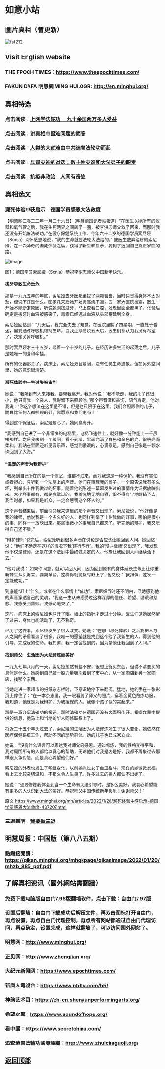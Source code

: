 # 如意小站

## 圖片真相（會更新）

![fsf212](https://user-images.githubusercontent.com/79625284/151132879-4cb71fdb-6500-49dc-b9da-4e5a76dc0c19.jpg)

## Visit English website

### THE FPOCH TIMES：https://www.theepochtimes.com/

### FAKUN DAFA 明慧網 MING HUI.OGR: http://en.minghui.org/

## 真相特选

### 点击阅读：[上网学法轮功 　九十余国两万多人受益](https://github.com/pinhe91/jcxw5/tree/main)

### 点击阅读：[讲真相中疑难问题的简答](https://github.com/pinhe91/jcxw3/tree/main)

### 点击阅读：[人类的大劫难由中共迫害法轮功而起](https://github.com/pinhe91/jcxw4/tree/main) 

### 点击阅读：[与司灾神的对话：数十种灾难和大法弟子的职责](https://github.com/pinhe91/jcxw1/tree/main) 

### 点击阅读：[抗疫非政治　人间有奇迹](https://github.com/pinhe91/jcxw2/tree/main) 

## 真相选文

### 濒死体验中获启示　德国学员感恩大法救度

【明慧网二零二二年一月二十六日】（明慧德国记者站报道）“在医生关掉所有的仪器和氧气管之后，我在生死两界之间转了一圈，被李洪志师父救了回来，而那时我还没有开始炼法轮功。”在医疗保健系统工作、今年六十二岁的德国学员索尼娅（Sonja）深怀感恩地说，“我的生命就是法轮大法给的。”
被医生放弃治疗的索尼娅，在一次神奇的濒死体验之后，获得了新生和启示，找到了返回自己真正家园的路。

![image](https://user-images.githubusercontent.com/79625284/151132343-0c45657c-ef5d-4fc2-bb84-293c21656229.png)

图1：德国学员索尼娅（Sonja）恭祝李洪志师父中国新年快乐。

#### 拔牙导致生命垂危

那是一九九五年的年底，索尼娅去牙医那里拔了两颗智齿，当时只觉得身体不太对劲，但说不好是什么。回家几天后她开始发高烧不退，去一家大医院检查，医生一开始不能断定原因，听说她刚拔过牙，马上查看口腔，发现里面全都黑了。化验后确定是拔牙时血液被感染了，毒素已经通过血液从头部蔓延到全身。

索尼娅回忆到：“几天后，我完全失去了知觉。在医院里躺了四星期，一直处于昏迷，需要通过呼吸机维持生命。当我连续高烧五天后，医生们都认为我没有希望了，决定关掉呼吸机。”

那时索尼娅才三十五岁，带着一个十岁的儿子。在经历许多生活的起落之后，儿子是她唯一的爱和牵挂。

所有的仪器都关了。病床上，索尼娅双目紧闭，没有任何生命迹象。但在另外空间里，她的意识很清楚。

#### 濒死体验中一生过失被审判

她说：“我听到有人来接我，要带我离开。我对他说：‘我不能走，我的儿子还很小，他只有我一个亲人，我得留下来照顾他。’那个声音温和亲切，语气肯定，他对我说：‘你这个想法在这里是不错，但是也只限于在这里。我们会照顾你的儿子，而且比任何人都照顾的好，你愿意和我们走吗？’”

得到这个保证后，索尼娅放心了，她同意离开。

“我感到自己进了一个非常快的电梯里，电梯飞速往上，就好像一分钟能上一千层楼那样。之后我来到一个房间，看不到墙，里面充满了白色和金色的光，很明亮而柔和。我站在里面还听见音乐声，感觉到暖暖的，心满意足，感到自己像是一颗水珠回到了大海。”

#### “温暖的声音为我辩护”

“我感到自己所在的是一个侧室，谁都不进来，而对我这是一种保护。我没有害怕或者担心，只听到一个法庭上的声音。他们在审理我的案子。一个原告说我有多么坏，列举出十件我做过的坏事，随着他的陈述一幕幕发生过的事情作为证据放映出来。大小坏事都有，都是我做过的，我羞愧地无地自容，恨不得有个地缝钻下去。我当时想，如果我是听众，一定会惩罚这个坏人的。”

这个声音结束后，前面引领我来这里的那个声音又出现了。索尼娅说，“他好像是我的律师，他说我是一个多么好的人，也同样列举了十件我做的好事，哪怕是很小的事，同样一一放映出来。那些很微小的事我自己都忘了。听完他的辩护，我又觉得自己还不错。”

“辩护律师”说完后，索尼娅听到很多声音在讨论是否应该让她回到人间。她回忆说：“他们不确定在这样的情况下我‘还行不行’。我的‘辩护律师’又出现了，我发现他不仅是律师，还是在这个法庭中最终做决定的人。他想让我回到人间继续活下去。”

“他对我说：‘如果你同意，就可以回人间，因为回到原有的身体延长生命比让你重新转生从头再来，要简单些，这样你就能及时赶上了。’他又说：‘我担保，这次一定能成功。’”

到底能“赶上”什么，或者在什么事情上“成功”，索尼娅当时还不明白，但她感到他的声音穿透自己的灵魂，“我这一生从未感受过这样深厚的信任、希望、温暖和慈悲。我感受到救赎。我感动地哭了。”

这时，病床上的索尼娅也睁开了眼。墙上的指针才走过十分钟。医生们见她居然醒了过来，身体也能活动了，无不称奇。

经历了这件事，索尼娅发生了很大改变。她说：“在那（濒死体验）之后我把人与人之间的矛盾看淡了很多。我唯一的愿望就是找到这个给了我新生的人，得到他的引导，完成我的使命。我知道，我一定会找到的，因为是他让我回到了人间。”

#### 找到师父　生活因为大法修炼而美好

一九九七年八月的一天，索尼娅忽然有些不安，很想上街买东西，但说不清要买的具体是什么。她感到自己被一股力量吸引着到了市中心，从一家商店到另一家商店，找那个东西。

当她走进一家超市的报纸杂志栏时，下意识地停下来翻阅。猛地，她的手在一张彩页上停住了：“在一本杂志里，我一眼看到了师父的照片，穿着金黄色的炼功服，我知道，他就是为我辩护、为我担保的人。我像个孩子似的哭起来。”

那是一篇介绍法轮功的报道。那时法轮功在德国还没有大面积传开。根据文章中提供的信息，她马上和当地的华人同修联系上了。

将近二十五个年头过去了，索尼娅的生活因为大法修炼发生了很大变化，她依然在医疗保健系统工作，帮助不同的弱势群体。她的儿子也已成家立业。

她说：“没有什么语言可以表达我对师父的感恩。通过修炼，我的性格变得平和，我对周围所有的人都给以真心的帮助，无论他们对我是凶是好，我都不再象过去那样跟人争对错，而是真心希望他们好。”

索尼娅的外表也发生了明显变化，以前她练过女子自卫格斗，现在的她微微发福，看上去比较亲切温和，不那么令人生畏了。许多过去的熟人都认不出她了。

她说：“通过修炼我体会到当一个生命有大法引导时，是多么美好。我衷心希望能有更多的人认识到大法的美好。恭祝师父中国传统新年快乐！谢谢师父！”

原文 https://www.minghui.org/mh/articles/2022/1/26/濒死体验中获启示-德国学员感恩大法救度-437207.html

### 三退聲明：[我要做三退](https://tuidang.epochtimes.com/)

## 明慧周报：中国版（第八八五期）

### 點鏈接閱讀：https://qikan.minghui.org/mhqkpage/qikanimage/2022/01/20/mhzb_885_pdf.pdf

## 了解真相资讯（國外網站需翻牆）

### 免费下载电脑版自由门7.96版翻墙软件，点击下载：[自由门7.97版](https://github.com/pinhe91/tuiguang/files/6839679/fg797r.zip)

### 设置后翻墙：自由门下载成功后解压文件，再双击图标打开自由门，再点设置，再点自由门代理控制，再点所有网站都通过自由门代理访问，再点确定，设置完成，这样就翻墙了，可以访问国外网站了。

### 明慧网：http://www.minghui.org/

### 正见网：http://www.zhengjian.org/

### 大纪元新闻网：https://www.epochtimes.com/

### 新唐人電視台：https://www.ntdtv.com/b5/

### 神韵艺术团：https://zh-cn.shenyunperformingarts.org/

### 希望之聲：https://www.soundofhope.org/

### 看中國：https://www.secretchina.com/

### 追查迫害法輪功國際組織：http://www.zhuichaguoji.org/

## [返回顶部](https://git.io/Js3EY)
